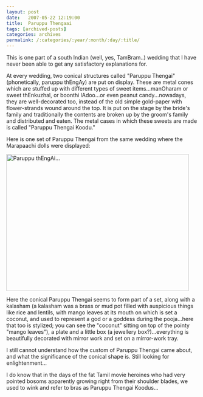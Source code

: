 ```yaml
---
layout: post
date:	2007-05-22 12:19:00
title:  Paruppu Thengaai
tags: [archived-posts]
categories: archives
permalink: /:categories/:year/:month/:day/:title/
---
```

This is one part of a south Indian (well, yes, TamBram..) wedding that I have never been able to get any satisfactory explanations for.

At every wedding, two conical structures called "Paruppu Thengai" (phonetically, paruppu thEngAy) are put on display. These are metal cones which are stuffed up with different types of sweet items...manOharam or sweet thEnkuzhal, or boonthi lAdoo...or even peanut candy...nowadays, they are well-decorated too, instead of the old simple gold-paper with flower-strands wound around the top. It is put on the stage by the bride's family and traditionally the contents are broken up by the groom's family and distributed and eaten. The metal cases in which these sweets are made is called "Paruppu Thengai Koodu."

Here is one set of Paruppu Thengai from the same wedding where the Marapaachi dolls were displayed:

<a href="http://www.flickr.com/photos/7794196@N04/503557289/" title="Photo Sharing"><img src="http://farm1.static.flickr.com/213/503557289_0433d261cb_o.jpg" width="480" height="360" alt="Paruppu thEngAi..." /></a>


Here the conical Paruppu Thengai seems to form part of a set, along with a kalasham (a kalasham was a brass or mud pot filled with auspicious things like rice and lentils, with mango leaves at its mouth on which is set a coconut, and used to represent a god or a goddess during the pooja...here that too is stylized; you can see the "coconut" sitting on top of the pointy "mango leaves"), a plate and a little box (a jewellery box?)...everything is beautifully decorated with mirror work and set on a mirror-work tray.

I still cannot understand how the custom of Paruppu Thengai came about, and what the significance of the conical shape is. Still looking for enlightenment...

I do know that in the days of the fat Tamil movie heroines who had very pointed bosoms apparently growing right from their shoulder blades, we used to wink and refer to bras as Paruppu Thengai Koodus...
